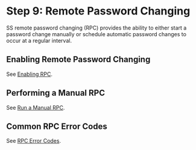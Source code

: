 [title]: # (9. Remote Password Changing)
[tags]: # (Remote Password Changing,RPC)
[priority]: # (1000)

# Step 9: Remote Password Changing

SS remote password changing (RPC) provides the ability to either start a password change manually or schedule automatic password changes to occur at a regular interval.

## Enabling Remote Password Changing

See [Enabling RPC](../../remote-password-changing/custom-password-changers/enabling-RPC/index.md).

## Performing a Manual RPC

See [Run a Manual RPC](../../remote-password-changing/custom-password-changers/running-a-manual-rpc/index.md).

## Common RPC Error Codes

See [RPC Error Codes](../../remote-password-changing/custom-password-changers/rpc-error-codes/index.md).
